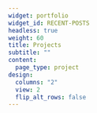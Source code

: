 ```yaml
---
widget: portfolio
widget_id: RECENT-POSTS
headless: true
weight: 60
title: Projects
subtitle: ""
content:
  page_type: project
design:
  columns: "2"
  view: 2
  flip_alt_rows: false
---
```

